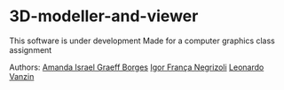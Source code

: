# 3D-modeller-and-viewer
This software is under development
Made for a computer graphics class assignment

Authors:
[Amanda Israel Graeff Borges](https://github.com/AmandaIsrael)
[Igor França Negrizoli](https://github.com/igorFNegrizoli)
[Leonardo Vanzin](https://github.com/EnergyFall266)
